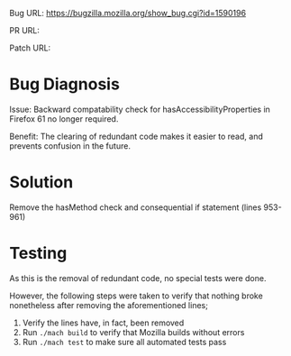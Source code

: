 Bug URL: https://bugzilla.mozilla.org/show_bug.cgi?id=1590196

PR URL: 

Patch URL:

# Bug Diagnosis
Issue: Backward compatability check for hasAccessibilityProperties in Firefox 61 no longer required. 

Benefit: The clearing of redundant code makes it easier to read, and prevents confusion in the future. 

# Solution
Remove the hasMethod check and consequential if statement (lines 953-961)

# Testing
As this is the removal of redundant code, no special tests were done. 

However, the following steps were taken to verify that nothing broke nonetheless after removing the aforementioned lines;
1. Verify the lines have, in fact, been removed
2. Run ```./mach build``` to verify that Mozilla builds without errors 
3. Run ```./mach test``` to make sure all automated tests pass


